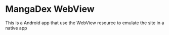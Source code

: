 # MangaDex WebView

This is a Android app that use the WebView resource to emulate the site in a native app
